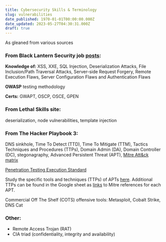 ```yaml
---
title: Cybersecurity Skills & Terminology
slug: vulnerabilities
date_published: 1970-01-01T00:00:00.000Z
date_updated: 2023-05-27T04:30:31.000Z
draft: true
---
```


As gleaned from various sources

### From Black Lantern Security job [posts](https://www.blacklanternsecurity.com/careers.html):

**Knowledge of:** XSS, XXE, SQL Injection, Deserialization Attacks, File Inclusion/Path Traversal Attacks, Server-side Request Forgery, Remote Execution Flaws, Server Configuration Flaws and Authentication Flaws

**OWASP** testing methodology

**Certs:** GWAPT, OSCP, OSCE, GPEN

### From Lethal Skills site:

deserialization, node vulnerabilities, template injection

### From The Hacker Playbook 3:

DNS sinkhole, Time To Detect (TTD), Time To Mitigate (TTM), Tactics Techniques and Procedures (TTPs), Domain Admin (DA), Domain Controller (DC), stegonagraphy, Advanced Persistent Threat (APT), [Mitre Att&ck matrix](https://attack.mitre.org/)

[Penetration Testing Execution Standard](http://pentest-standard.org)

Study the specific tools and techniques (TTPs) of APTs [here](https://docs.google.com/spreadsheets/d/1H9_xaxQHpWaa4O_Son4Gx0YOIzlcBWMsdvePFX68EKU/htmlview?usp=gmail#). Additional TTPs can be found in the Google sheet as [links](https://attack.mitre.org/groups/G0006/) to Mitre references for each APT.

Commercial Off The Shelf (COTS) offensive tools: Metasploit, Cobalt Strike, DNS Cat

### Other:

- Remote Access Trojan (RAT)
- CIA triad (confidentiality, integrity and availability)
